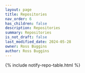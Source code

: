 ```yaml
---
layout: page
title: Repositories
nav_order: 6
has_children: false
description: Repositories
summary: Repositories
is_not_draft: false
last_modified_date: 2024-05-28
owner: Ross Buggins
author: Ross Buggins
---
```


{% include notify-repo-table.html %}
